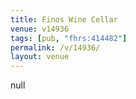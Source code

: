 ```yaml
---
title: Finos Wine Cellar
venue: v14936
tags: [pub, "fhrs:414482"]
permalink: /v/14936/
layout: venue
---
```

null